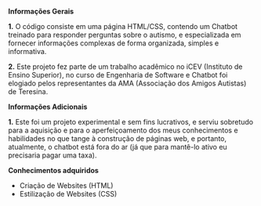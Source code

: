 **Informações Gerais**

**1.**  O código consiste em uma página HTML/CSS, contendo um Chatbot treinado para responder perguntas sobre o autismo, e especializada em fornecer informações complexas de forma organizada, simples e informativa.

**2.**  Este projeto fez parte de um trabalho acadêmico no iCEV (Instituto de Ensino Superior), no curso de Engenharia de Software e
Chatbot foi elogiado pelos representantes da AMA (Associação dos Amigos Autistas) de Teresina.

**Informações Adicionais**

**1.**  Este foi um projeto experimental e sem fins lucrativos, e serviu sobretudo para a aquisição e para o aperfeiçoamento dos meus conhecimentos e habilidades no que tange à construção
de páginas web, e portanto, atualmente, o chatbot está fora do ar (já que para mantê-lo ativo eu precisaria pagar uma taxa).

**Conhecimentos adquiridos**

 - Criação de Websites (HTML)
 - Estilização de Websites (CSS)



